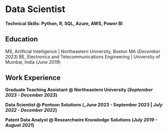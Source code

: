 # Data Scientist

#### Technical Skills: Python, R, SQL, Azure, AWS, Power BI

## Education
MS, Artificial Intelligence | Northeastern University, Boston MA (_December 2023_)
BE, Electronics and Telecommunications Engineering | University of Mumbai, India (_June 2019_)

## Work Experience
**Graduate Teaching Assistant @ Northeastern University (_September 2023 - December 2023_)**

**Data Scientist @ Pontoon Solutions (_June 2023 - September 2023 \| _July 2022 - December 2022_)**

**Patent Data Analyst @ Researchwire Knowledge Solutions (_July 2019 - August 2021_)**

